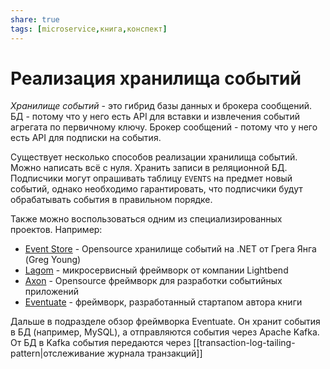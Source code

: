 ```yaml
---
share: true
tags: [microservice,книга,конспект]
---
```

# Реализация хранилища событий
*Хранилище событий* - это гибрид базы данных и брокера сообщений. БД - потому что у него еcть API для вставки и извлечения событий агрегата по первичному ключу. Брокер сообщений - потому что у него есть API для подписки на события.

Существует несколько способов реализации хранилища событий. Можно написать всё с нуля. Хранить записи в реляционной БД. Подписчики могут опрашивать таблицу `EVENTS` на предмет новый событий, однако необходимо гарантировать, что подписчики будут обрабатывать события в правильном порядке.

Также можно воспользоваться одним из специализированных проектов. Например:
+ [Event Store](https://www.eventstore.com/) - Opensource хранилище событий на .NET от Грега Янга (Greg Young)
+ [Lagom](https://www.lagomframework.com/) - микросервисный фреймворк от компании Lightbend
+ [Axon](https://axoniq.io/) - Opensource фреймворк  для разработки событийных приложений
+ [Eventuate](https://eventuate.io/) - фреймворк, разработанный стартапом автора книги

Дальше в подразделе обзор фреймворка Eventuate. Он хранит события в БД (например, MySQL), а отправляются события через Apache Kafka. От БД в Kafka события передаются через [[transaction-log-tailing-pattern|отслеживание журнала транзакций]]